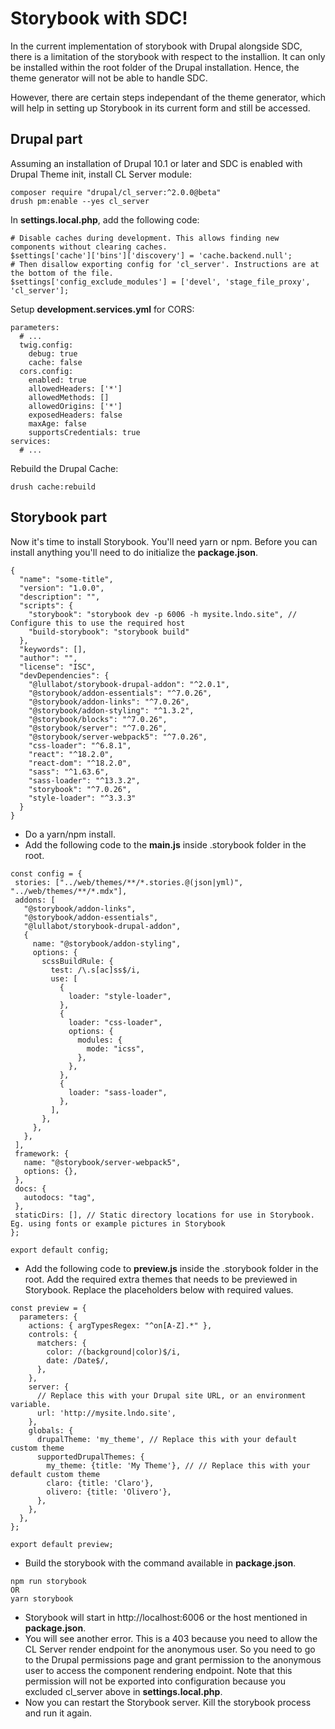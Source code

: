 # Storybook with SDC!

In the current implementation of storybook with Drupal alongside SDC, there is a limitation of the storybook with respect to the installion. It can only be installed within the root folder of the Drupal installation. Hence, the theme generator will not be able to handle SDC.

However, there are certain steps independant of the theme generator, which will help in setting up Storybook in its current form and still be accessed.  

## Drupal part
Assuming an installation of Drupal 10.1 or later and SDC is enabled with Drupal Theme init, install CL Server module:
```
composer require "drupal/cl_server:^2.0.0@beta"
drush pm:enable --yes cl_server
```
In **settings.local.php**, add the following code:
```
# Disable caches during development. This allows finding new components without clearing caches.
$settings['cache']['bins']['discovery'] = 'cache.backend.null';
# Then disallow exporting config for 'cl_server'. Instructions are at the bottom of the file.
$settings['config_exclude_modules'] = ['devel', 'stage_file_proxy', 'cl_server'];
```
Setup **development.services.yml** for CORS:
```
parameters:
  # ...
  twig.config:
    debug: true
    cache: false
  cors.config:
    enabled: true
    allowedHeaders: ['*']
    allowedMethods: []
    allowedOrigins: ['*']
    exposedHeaders: false
    maxAge: false
    supportsCredentials: true
services:
  # ...
```
Rebuild the Drupal Cache:

`drush cache:rebuild`
 
## Storybook part

Now it's time to install Storybook. You'll need yarn or npm. Before you can install anything you'll need to do initialize the **package.json**.

```
{
  "name": "some-title",
  "version": "1.0.0",
  "description": "",
  "scripts": {
    "storybook": "storybook dev -p 6006 -h mysite.lndo.site", // Configure this to use the required host
    "build-storybook": "storybook build"
  },
  "keywords": [],
  "author": "",
  "license": "ISC",
  "devDependencies": {
    "@lullabot/storybook-drupal-addon": "^2.0.1",
    "@storybook/addon-essentials": "^7.0.26",
    "@storybook/addon-links": "^7.0.26",
    "@storybook/addon-styling": "^1.3.2",
    "@storybook/blocks": "^7.0.26",
    "@storybook/server": "^7.0.26",
    "@storybook/server-webpack5": "^7.0.26",
    "css-loader": "^6.8.1",
    "react": "^18.2.0",
    "react-dom": "^18.2.0",
    "sass": "^1.63.6",
    "sass-loader": "^13.3.2",
    "storybook": "^7.0.26",
    "style-loader": "^3.3.3"
  }
}
```
 - Do a yarn/npm install.
 - Add the following code to the **main.js** inside .storybook folder in the root.
 ```
const config = {
  stories: ["../web/themes/**/*.stories.@(json|yml)", "../web/themes/**/*.mdx"],
  addons: [
    "@storybook/addon-links",
    "@storybook/addon-essentials",
    "@lullabot/storybook-drupal-addon",
    {
      name: "@storybook/addon-styling",
      options: {
        scssBuildRule: {
          test: /\.s[ac]ss$/i,
          use: [
            {
              loader: "style-loader",
            },
            {
              loader: "css-loader",
              options: {
                modules: {
                  mode: "icss",
                },
              },
            },
            {
              loader: "sass-loader",
            },
          ],
        },
      },
    },
  ],
  framework: {
    name: "@storybook/server-webpack5",
    options: {},
  },
  docs: {
    autodocs: "tag",
  },
  staticDirs: [], // Static directory locations for use in Storybook. Eg. using fonts or example pictures in Storybook
};
 
export default config;
```

- Add the following code to **preview.js** inside the .storybook folder in the root. Add the required extra themes that needs to be previewed in Storybook. Replace the placeholders below with required values.
```
const preview = {
  parameters: {
    actions: { argTypesRegex: "^on[A-Z].*" },
    controls: {
      matchers: {
        color: /(background|color)$/i,
        date: /Date$/,
      },
    },
    server: {
      // Replace this with your Drupal site URL, or an environment variable.
      url: 'http://mysite.lndo.site',
    },
    globals: {
      drupalTheme: 'my_theme', // Replace this with your default custom theme
      supportedDrupalThemes: {
        my_theme: {title: 'My Theme'}, // // Replace this with your default custom theme
        claro: {title: 'Claro'},
        olivero: {title: 'Olivero'},
      },
    },
  },
};

export default preview;
```
- Build the storybook with the command available in **package.json**. 
```
npm run storybook
OR
yarn storybook
```
- Storybook will start in http://localhost:6006 or the host mentioned in **package.json**. 
- You will see another error. This is a 403 because you need to allow the CL Server render endpoint for the anonymous user. So you need to go to the Drupal permissions page and grant permission to the anonymous user to access the component rendering endpoint. Note that this permission will not be exported into configuration because you excluded cl_server above in **settings.local.php**.
- Now you can restart the Storybook server. Kill the storybook process and run it again.
